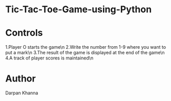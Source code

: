 # Tic-Tac-Toe-Game-using-Python

# Controls

1.Player O starts the game\n
2.Write the number from 1-9 where you want to put a mark\n
3.The result of the game is displayed at the end of the game\n
4.A track of player scores is maintained\n

# Author
Darpan Khanna
